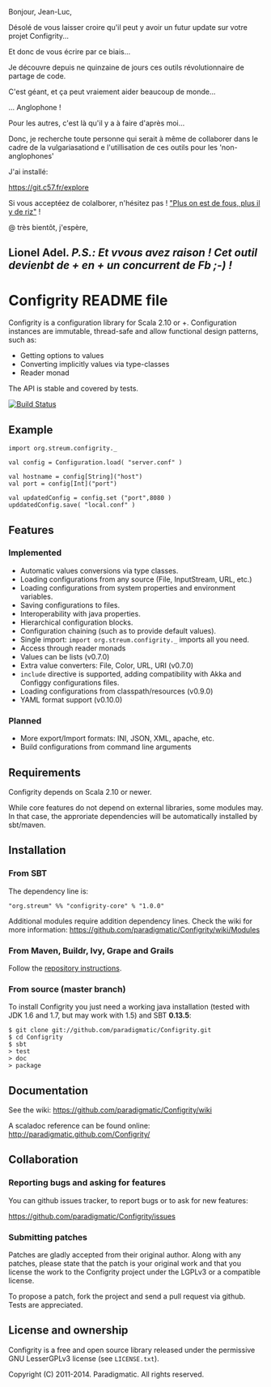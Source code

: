 Bonjour, Jean-Luc,


Désolé de vous laisser croire qu'il peut y avoir un futur update sur votre projet Configrity...

Et donc de vous écrire par ce biais...

Je découvre depuis ne quinzaine de jours ces outils révolutionnaire de partage de code.

C'est géant, et ça peut vraiement aider beaucoup de monde...

... Anglophone !

Pour les autres, c'est là qu'il y a à faire d'après moi...

Donc, je recherche toute personne qui serait à même de collaborer dans le cadre de la vulgariasationd e l'utillisation de ces outils pour les 'non-anglophones'

J'ai installé:

https://git.c57.fr/explore

Si vous acceptéez de colalborer, n'hésitez pas ! <a href="http://board.concrete5.fr/viewtopic.php?p=4655#4655">"Plus on est de fous, plus il y de riz"</a> !


@ très bientôt, j'espère,


Lionel Adel.
<i>P.S.: Et vvous avez raison ! Cet outil devienbt de + en + un concurrent de Fb ;-) !</i>
----


# Configrity README file #

Configrity is a configuration library for Scala 2.10 or
+. Configuration instances are immutable, thread-safe and allow
functional design patterns, such as:

  - Getting options to values
  - Converting implicitly values via type-classes
  - Reader monad

The API is stable and covered by tests.

[![Build Status](https://secure.travis-ci.org/paradigmatic/Configrity.png)](http://travis-ci.org/paradigmatic/Configrity)

## Example ##

    import org.streum.configrity._
    
    val config = Configuration.load( "server.conf" )

    val hostname = config[String]("host")
    val port = config[Int]("port")

    val updatedConfig = config.set ("port",8080 )
    upddatedConfig.save( "local.conf" )	

## Features ##

### Implemented ###

  - Automatic values conversions via type classes.
  - Loading configurations from any source (File, InputStream, URL, etc.)
  - Loading configurations from system properties and environment variables.
  - Saving configurations to files.
  - Interoperability with java properties.
  - Hierarchical configuration blocks.
  - Configuration chaining (such as to provide default values).
  - Single import: `import org.streum.configrity._` imports all you need.
  - Access through reader monads
  - Values can be lists (v0.7.0)
  - Extra value converters: File, Color, URL, URI (v0.7.0)
  - `include` directive is supported, adding compatibility with Akka and
     Configgy configurations files.
  - Loading configurations from classpath/resources (v0.9.0)
  - YAML format support (v0.10.0)

### Planned ###
  
  - More export/Import formats: INI, JSON, XML, apache, etc.
  - Build configurations from command line arguments

## Requirements ##

Configrity depends on Scala 2.10 or newer.

While core features do not depend on external libraries, some modules
may. In that case, the approriate dependencies will be automatically
installed by sbt/maven.

## Installation ##

### From SBT ###

The dependency line is:

    "org.streum" %% "configrity-core" % "1.0.0"

Additional modules require addition dependency lines. Check the wiki
for more information:
<https://github.com/paradigmatic/Configrity/wiki/Modules>

### From Maven, Buildr, Ivy, Grape and Grails ###

Follow the [repository instructions](http://search.maven.org/#artifactdetails|org.streum|configrity-core_2.10|1.0.0|jar).
    

### From source (master branch) ###

To install Configrity you just need a working java installation (tested with
JDK 1.6 and 1.7, but may work with 1.5) and SBT **0.13.5**:

    $ git clone git://github.com/paradigmatic/Configrity.git
    $ cd Configrity
    $ sbt
    > test
    > doc
    > package


## Documentation ##

See the wiki: <https://github.com/paradigmatic/Configrity/wiki>

A scaladoc reference can be found online: 
<http://paradigmatic.github.com/Configrity/>

## Collaboration

### Reporting bugs and asking for features

You can github issues tracker, to report bugs or to ask for new features:

https://github.com/paradigmatic/Configrity/issues

### Submitting patches

Patches are gladly accepted from their original author. Along with any
patches, please state that the patch is your original work and that
you license the work to the Configrity project under the LGPLv3 or
a compatible license.

To propose a patch, fork the project and send a pull request via
github. Tests are appreciated.

## License and ownership ##

Configrity is a free and open source library released under the
permissive GNU LesserGPLv3 license (see `LICENSE.txt`).

Copyright (C) 2011-2014. Paradigmatic. All rights reserved.
